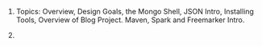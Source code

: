 1. Topics: Overview, Design Goals, the Mongo Shell, JSON Intro, Installing Tools, Overview of Blog Project. 
Maven, Spark and Freemarker Intro.

2. 